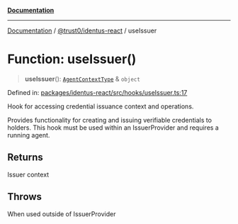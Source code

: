 [**Documentation**](../../../README.md)

***

[Documentation](../../../README.md) / [@trust0/identus-react](../README.md) / useIssuer

# Function: useIssuer()

> **useIssuer**(): [`AgentContextType`](../type-aliases/AgentContextType.md) & `object`

Defined in: [packages/identus-react/src/hooks/useIssuer.ts:17](https://github.com/trust0-project/identus/blob/e9bdec33ebd589ffac0cefb921f5bba7c9fcda33/packages/identus-react/src/hooks/useIssuer.ts#L17)

Hook for accessing credential issuance context and operations.

Provides functionality for creating and issuing verifiable credentials to holders.
This hook must be used within an IssuerProvider and requires a running agent.

## Returns

Issuer context

## Throws

When used outside of IssuerProvider
